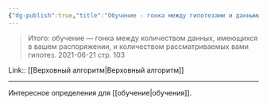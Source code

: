 ```yaml
---
{"dg-publish":true,"title":"Обучение - гонка между гипотезами и данными.","tags":["quotes"],"date":"2021-06-21T20:54:00+04:00","modified_at":"2023-01-08T20:37:25+04:00","permalink":"/quotes/202106212054/","dgHomeLink":false,"dgPassFrontmatter":true}
---
```



> Итого: обучение — гонка между количеством данных, имеющихся в вашем распоряжении, и количеством рассматриваемых вами гипотез.
	2021-06-21 стр. 103

Link:: [[Верховный алгоритм|Верховный алгоритм]]

---

Интересное определения для [[обучение|обучения]].
